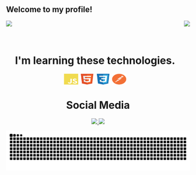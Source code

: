 ## Welcome to my profile!

<div>
  
  <img  height="160em" src="https://github-readme-stats.vercel.app/api?username=IgorHVeloso&show_icons=true&theme=great-gatsby&include_all_commits=true&count_private=true"/>
  <img align="right" height="160em" src="https://github-readme-stats.vercel.app/api/top-langs/?username=IgorHVeloso&layout=compact&langs_count=16&theme=great-gatsby"/>
</div>
<br>

<div  align="center"> 
  <div style="display: inline_block"><br>
    <h1 align="center">I'm learning these technologies.</h1>
    <img align="center" height="30" width="40" alt="js-icon"  src="https://raw.githubusercontent.com/devicons/devicon/master/icons/javascript/javascript-plain.svg">
    <img align="center" height="30" width="40" alt="html-icon" src="https://raw.githubusercontent.com/devicons/devicon/master/icons/html5/html5-original.svg">
    <img align="center" height="30" width="40" alt="css-icon" src="https://raw.githubusercontent.com/devicons/devicon/master/icons/css3/css3-original.svg">
    <img align="center" height="30" width="40" alt="css-icon" src="https://raw.githubusercontent.com/devicons/devicon/master/icons/postman/postman-original.svg">
    

   </div>
    
  
  <h1 align="center">Social Media</h1>
    <a href = "mailto: igor.veloso@outlook.com.br">
      <img width="30" src="https://github.com/sempostma/office365-icons/blob/master/svg/outlook.svg">
    </a>
    <a href = "https://www.linkedin.com/in/igor-henrique-veloso-5ba8011a9/">
      <img width="25" src="https://upload.wikimedia.org/wikipedia/commons/8/81/LinkedIn_icon.svg">
    </a>
</div>
  
![Snake animation](https://github.com/IgorHVeloso/IgorHVeloso/blob/output/github-contribution-grid-snake.svg)

